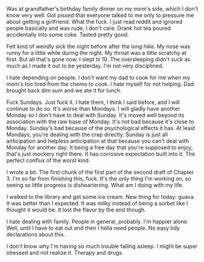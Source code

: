 Was at grandfather's birthday family dinner on my mom's side, which I don't know very well. Got pissed that everyone talked to me only to pressure me about getting a girlfriend. What the fuck. I just read reddit and ignored people basically and was rude, I don't care. Drank hot tea poured accidentally into some coke. Tasted pretty good.

Felt kind of weirdly sick the night before after the long hike. My nose was runny for a little while during the night. My throat was a little scratchy at first. But all that's gone now. I slept til 10. The oversleeping didn't suck as much as I made it out to be yesterday. I'm not very disciplined.

I hate depending on people. I don't want my dad to cook for me when my mom's too tired from the chemo to cook. I hate myself for not helping. Dad brought back dim sum and we ate it for lunch.

Fuck Sundays. Just fuck it. I hate them, I think I said before, and I will continue to do so. It's worse than Mondays. I will gladly have another Monday so I don't have to deal with Sunday. It's moved well beyond its association with the raw base of Monday. It's not bad because it's close to Monday. Sunday's bad because of the psychological effects it has. At least Mondays, you're dealing with the crap directly. Sunday is just all anticipation and helpless anticipation at that because you can't deal with Monday for another day. It being a free day that you're supposed to enjoy, that's just mockery right there. It has corrosive expectation built into it. The perfect conflux of the worst kind.

I wrote a bit. The first chunk of the first part of the second draft of Chapter 3. I'm so far from finishing this, fuck. It's the only thing I'm working on, so seeing so little progress is disheartening. What am I doing with my life.

I walked to the library and got some ice cream. New thing for today: guava. It was better than I expected. It was milky instead of being a sorbet like I thought it would be. It lost the flavor by the end though.

I hate dealing with family. People in general, probably. I'm happier alone. Well, until I have to eat out and then I hella need people. No easy tidy declarations about this.

I don't know why I'm having so much trouble falling asleep. I might be super stressed and not realize it. Therapy and drugs.
